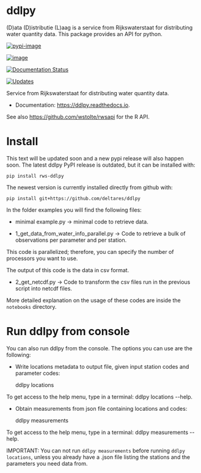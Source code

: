 # ddlpy

(D)ata (D)istributie (L)aag is a service from Rijkswaterstaat for distributing water quantity data. This package provides an API for python.

[![pypi-image](https://img.shields.io/pypi/v/rws-ddlpy.svg)](https://pypi.python.org/pypi/rws-ddlpy)

[![image](https://img.shields.io/travis/deltares/ddlpy.svg)](https://travis-ci.org/deltares/ddlpy)

[![Documentation Status](https://readthedocs.org/projects/rws-ddlpy/badge/?version=latest)](https://rws-ddlpy.readthedocs.io/en/latest/?badge=latest)

[![Updates](https://pyup.io/repos/github/deltares/ddlpy/shield.svg)](https://pyup.io/repos/github/deltares/ddlpy/)

Service from Rijkswaterstaat for distributing water quantity data.

-   Documentation: <https://ddlpy.readthedocs.io>.

See also https://github.com/wstolte/rwsapi for the R API.


# Install

This text will be updated soon and a new pypi release will also happen soon.
The latest ddlpy PyPI release is outdated, but it can be installed with:

	pip install rws-ddlpy

The newest version is currently installed directly from github with:

    pip install git+https://github.com/deltares/ddlpy

In the folder examples you will find the following files:

* minimal example.py -> minimal code to retrieve data.

* 1_get_data_from_water_info_parallel.py -> Code to retrieve a bulk of observations per parameter and per station.

This code is parallelized; therefore, you can specify the number of processors you want to use.

The output of this code is the data in csv format.

* 2_get_netcdf.py -> Code to transform the csv files run in the previous script into netcdf files.

More detailed explanation on the usage of these codes are inside the `notebooks` directory.

# Run ddlpy from console

You can also run ddlpy from the console. The options you can use are the following:
* Write locations metadata to output file, given input station codes and parameter codes:

    ddlpy locations

To get access to the help menu, type in a terminal: ddlpy locations --help.

* Obtain measurements from json file containing locations and codes:

    ddlpy measurements

To get access to the help menu, type in a terminal: ddlpy measurements --help.

IMPORTANT: You can not run `ddlpy measurements` before running `ddlpy locations`, unless you already have a .json file listing the stations and the parameters you need data from.
